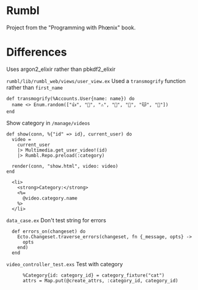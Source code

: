 # Rumbl

Project from the "Programming with Phœnix" book.

# Differences

Uses argon2_elixir rather than pbkdf2_elixir

`rumbl/lib/rumbl_web/views/user_view.ex`
Used a `transmogrify` function rather than `first_name`
```
def transmogrify(%Accounts.User{name: name}) do
  name <> Enum.random(["👍", "👔", "⚠️", "🔑", "🦖", "🐱", "🦉"])
end
```

Show category in `/manage/videos`
```
def show(conn, %{"id" => id}, current_user) do
  video =
    current_user
    |> Multimedia.get_user_video!(id)
    |> Rumbl.Repo.preload(:category)

  render(conn, "show.html", video: video)
end
```
```
  <li>
    <strong>Category:</strong>
    <%=
      @video.category.name
    %>
  </li>
```

`data_case.ex`
Don't test string for errors
```
  def errors_on(changeset) do
    Ecto.Changeset.traverse_errors(changeset, fn {_message, opts} ->
      opts
    end)
  end
```

`video_controller_test.exs`
Test with category
```
      %Category{id: category_id} = category_fixture("cat")
      attrs = Map.put(@create_attrs, :category_id, category_id)
```
